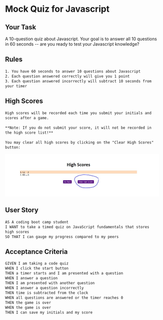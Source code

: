 # Mock Quiz for Javascript

## Your Task
A 10-question quiz about Javascript. Your goal is to answer all 10 questions in 60 seconds -- are you ready to test your Javascript knowledge?

## Rules

```
1. You have 60 seconds to answer 10 questions about Javascript
2. Each question answered correctly will give you 1 point
3. Each question answered incorrectly will subtract 10 seconds from your timer
```

## High Scores

```
High scores will be recorded each time you submit your initials and scores after a game.

**Note: If you do not submit your score, it will not be recorded in the high score list!**

You may clear all high scores by clicking on the "Clear High Scores" button:

```
![](./Assets/clear-scores.jpg)


## User Story

```
AS A coding boot camp student
I WANT to take a timed quiz on JavaScript fundamentals that stores high scores
SO THAT I can gauge my progress compared to my peers
```

## Acceptance Criteria

```
GIVEN I am taking a code quiz
WHEN I click the start button
THEN a timer starts and I am presented with a question
WHEN I answer a question
THEN I am presented with another question
WHEN I answer a question incorrectly
THEN time is subtracted from the clock
WHEN all questions are answered or the timer reaches 0
THEN the game is over
WHEN the game is over
THEN I can save my initials and my score
```

